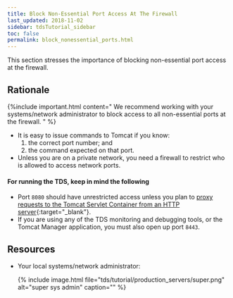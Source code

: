 ```yaml
---
title: Block Non-Essential Port Access At The Firewall
last_updated: 2018-11-02
sidebar: tdsTutorial_sidebar
toc: false
permalink: block_nonessential_ports.html
---
```



This section stresses the importance of blocking non-essential port access at the firewall.


## Rationale

{%include important.html content="
We recommend working with your systems/network administrator to block access to all non-essential ports at the firewall.
" %}

* It is easy to issue commands to Tomcat if you know:
  1. the correct port number; and
  2. the command expected on that port.
* Unless you are on a private network, you need a firewall to restrict who is allowed to access network ports.

#### For running the TDS, keep in mind the following
* Port `8080` should have unrestricted access unless you plan to [proxy requests to the Tomcat Servlet Container from an HTTP server](tds_behind_proxy.html){:target="_blank"}.
* If you are using any of the TDS monitoring and debugging tools, or the Tomcat Manager application, you must also open up port `8443`.

## Resources
* Your local systems/network administrator:

  {% include image.html file="tds/tutorial/production_servers/super.png" alt="super sys admin" caption="" %}

